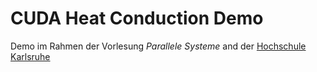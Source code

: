 # CUDA Heat Conduction Demo

Demo im Rahmen der Vorlesung _Parallele Systeme_ and der
[Hochschule Karlsruhe](https://www.h-ka.de/)
